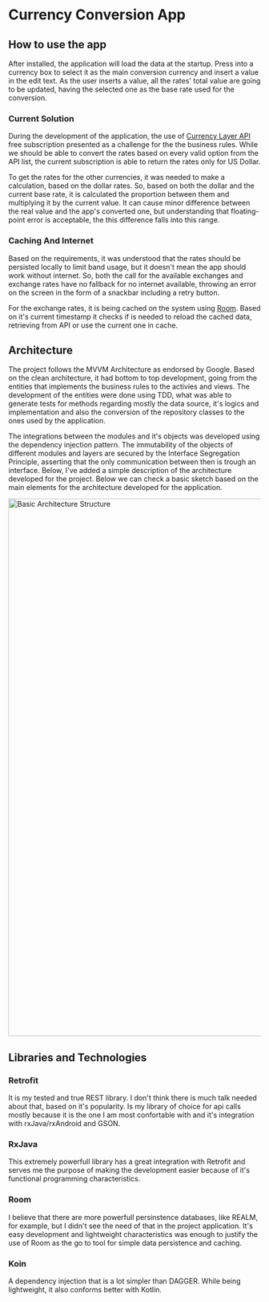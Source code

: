 # Currency Conversion App


## How to use the app

After installed, the application will load the data at the startup. Press into a currency box to select it as the main conversion currency and insert a value in the edit text. As the user inserts a value, all the rates' total value are going to be updated, having the selected one as the base rate used for the conversion.

### Current Solution

During the development of the application, the use of [Currency Layer API](https://currencylayer.com/documentation) free subscription presented as a challenge for the the business rules. While we should be able to convert the rates based on every valid option from the API list, the current subscription is able to return the rates only for US Dollar. 

To get the rates for the other currencies, it was needed to make a calculation, based on the dollar rates. So, based on both the dollar and the current base rate, it is calculated the proportion between them and multiplying it by the current value. It can cause minor difference between the real value and the app's converted one, but understanding that floating-point error is acceptable, the this difference falls into this range.

### Caching And Internet

Based on the requirements, it was understood that the rates should be persisted locally to limit band usage, but it doesn't mean the app should work without internet. So, both the call for the available exchanges and exchange rates have no fallback for no internet available, throwing an error on the screen in the form of a snackbar including a retry button. 

For the exchange rates, it is being cached on the system using [Room](https://developer.android.com/jetpack/androidx/releases/room?gclid=EAIaIQobChMIxf3064KQ8wIVwYORCh3bYgC8EAAYASAAEgL25fD_BwE&gclsrc=aw.ds). Based on it's current timestamp it checks if is needed to reload the cached data, retrieving from API or use the current one in cache.


## Architecture

The project follows the MVVM Architecture as endorsed by Google. Based on the clean architecture, it had bottom to top development, going from the entities that implements the business rules to the activies and views.
The development of the entities were done using TDD, what was able to generate tests for methods regarding mostly the data source, it's logics and implementation and also the conversion of the repository classes to the ones used by the application.

The integrations between the modules and it's objects was developed using the dependency injection pattern. The immutability of the objects of different modules and layers are secured by the Interface Segregation Principle, asserting that the only communication between then is trough an interface. Below, I've added a simple description of the architecture developed for the project. Below we can check a basic sketch based on the main elements for the architecture developed for the application.

<img width="1071" alt="Basic Architecture Structure" src="https://user-images.githubusercontent.com/11355552/134177383-50958259-3ff6-4143-9796-c0b641da30d1.png">

## Libraries and Technologies

### Retrofit
It is my tested and true REST library. I don't think there is much talk needed about that, based on it's popularity. Is my library of choice for api calls mostly because it is the one I am most confortable with and it's integration with rxJava/rxAndroid and GSON.

### RxJava
This extremely powerfull library has a great integration with Retrofit and serves me the purpose of making the development easier because of it's functional programming characteristics.

### Room
I believe that there are more powerfull persinstence databases, like REALM, for example, but I didn't see the need of that in the project application. It's easy development and lightweight characteristics was enough to justify the use of Room as the go to tool for simple data persistence and caching.

### Koin
A dependency injection that is a lot simpler than DAGGER. While being lightweight, it also conforms better with Kotlin.

